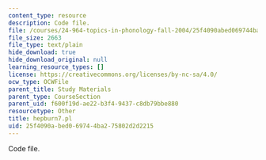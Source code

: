 ```yaml
---
content_type: resource
description: Code file.
file: /courses/24-964-topics-in-phonology-fall-2004/25f4090abed069744ba275802d2d2215_hepburn7.pl
file_size: 2663
file_type: text/plain
hide_download: true
hide_download_original: null
learning_resource_types: []
license: https://creativecommons.org/licenses/by-nc-sa/4.0/
ocw_type: OCWFile
parent_title: Study Materials
parent_type: CourseSection
parent_uid: f600f19d-ae22-b3f4-9437-c8db79bbe880
resourcetype: Other
title: hepburn7.pl
uid: 25f4090a-bed0-6974-4ba2-75802d2d2215
---
```

Code file.
